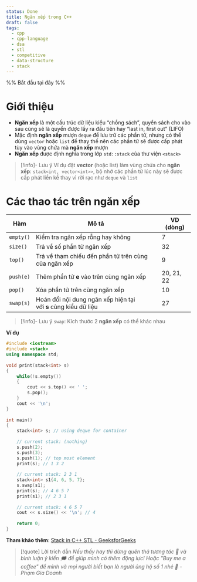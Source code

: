 ```yaml
---
status: Done
title: Ngăn xếp trong C++
draft: false
tags:
  - cpp
  - cpp-language
  - dsa
  - stl
  - competitive
  - data-structure
  - stack
---
```

%% Bắt đầu tại đây %%
# Giới thiệu
- **Ngăn xếp** là một cấu trúc dữ liệu kiểu “chồng sách”, quyển sách cho vào sau cùng sẽ là quyển được lấy ra đầu tiên hay “last in, first out” (LIFO)
- Mặc định **ngăn xếp** mượn `deque` để lưu trữ các phần tử, nhưng có thể dùng `vector` hoặc `list` để thay thế nên các phần tử sẽ được cấp phát tùy vào vùng chứa mà **ngăn xếp** mượn
- **Ngăn xếp** được định nghĩa trong lớp `std::stack` của thư viện `<stack>`

> [!info]- Lưu ý
> Ví dụ đặt **vector** (hoặc list) làm vùng chứa cho **ngăn xếp**: `stack<int, vector<int>>`, bộ nhớ các phần tử lúc này sẽ được cấp phát liền kề thay vì rời rạc như `deque` và `list`

# Các thao tác trên ngăn xếp

| Hàm       | Mô tả                                                           | VD (dòng)  |
| --------- | --------------------------------------------------------------- | ---------- |
| `empty()` | Kiểm tra ngăn xếp rỗng hay không                                | 7          |
| `size()`  | Trả về số phần tử ngăn xếp                                      | 32         |
| `top()`   | Trả về tham chiếu đến phần tử trên cùng của ngăn xếp            | 9          |
| `push(e)` | Thêm phần tử **e** vào trên cùng ngăn xếp                       | 20, 21, 22 |
| `pop()`   | Xóa phần tử trên cùng ngăn xếp                                  | 10         |
| `swap(s)` | Hoán đổi nội dung ngăn xếp hiện tại với **s** cùng kiểu dữ liệu | 27         |

> [!info]- Lưu ý
> `swap`: Kích thước 2 **ngăn xếp** có thể khác nhau

**Ví dụ**
```cpp
#include <iostream>
#include <stack>
using namespace std;
 
void print(stack<int> s)
{
	while(!s.empty())
	{
		cout << s.top() << ' ';
		s.pop();
	}
	cout << '\n';
}
 
int main()
{
	stack<int> s; // using deque for container
 
	// current stack: (nothing)
	s.push(2);
	s.push(3);
	s.push(1); // top most element
	print(s); // 1 3 2
 
	// current stack: 2 3 1
	stack<int> s1{4, 6, 5, 7};
	s.swap(s1);
	print(s); // 4 6 5 7
	print(s1); // 2 3 1
 
	// current stack: 4 6 5 7
	cout << s.size() << '\n'; // 4
 
	return 0;
}
```

**Tham khảo thêm**: [Stack in C++ STL - GeeksforGeeks](https://www.geeksforgeeks.org/stack-in-cpp-stl/)

> [!quote] Lời trích dẫn
> *Nếu thấy hay thì đừng quên thả tương tác 💛 và bình luận ý kiến 🗯️ để giúp mình có thêm động lực! Hoặc "Buy me a coffee" để mình và mọi người biết bạn là người ủng hộ số 1 nhé 🎉 - Phạm Gia Doanh*